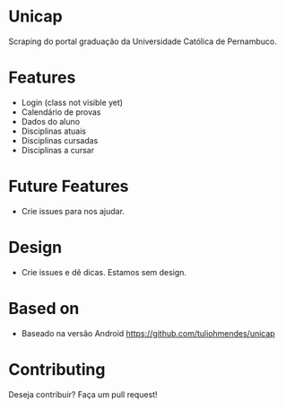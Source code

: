 # Unicap

Scraping do portal graduação da Universidade Católica de Pernambuco.

# Features

- Login (class not visible yet)
- Calendário de provas
- Dados do aluno
- Disciplinas atuais
- Disciplinas cursadas
- Disciplinas a cursar

# Future Features

- Crie issues para nos ajudar.

# Design

- Crie issues e dê dicas. Estamos sem design.

# Based on 

- Baseado na versão Android https://github.com/tuliohmendes/unicap

# Contributing

Deseja contribuir? Faça um pull request!
